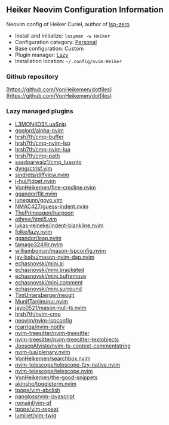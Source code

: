 ## Heiker Neovim Configuration Information

Neovim config of Heiker Curiel, author of [lsp-zero](https://github.com/VonHeikemen/lsp-zero.nvim)

- Install and initialize: `lazyman -w Heiker`
- Configuration category: [Personal](https://github.com/doctorfree/nvim-lazyman#personal-configurations)
- Base configuration:     Custom
- Plugin manager:         [Lazy](https://github.com/folke/lazy.nvim)
- Installation location:  `~/.config/nvim-Heiker`

### Github repository

[https://github.com/VonHeikemen/dotfiles](https://github.com/VonHeikemen/dotfiles)

### Lazy managed plugins

- [L3MON4D3/LuaSnip](https://github.com/L3MON4D3/LuaSnip)
- [goolord/alpha-nvim](https://github.com/goolord/alpha-nvim)
- [hrsh7th/cmp-buffer](https://github.com/hrsh7th/cmp-buffer)
- [hrsh7th/cmp-nvim-lsp](https://github.com/hrsh7th/cmp-nvim-lsp)
- [hrsh7th/cmp-nvim-lua](https://github.com/hrsh7th/cmp-nvim-lua)
- [hrsh7th/cmp-path](https://github.com/hrsh7th/cmp-path)
- [saadparwaiz1/cmp_luasnip](https://github.com/saadparwaiz1/cmp_luasnip)
- [dyng/ctrlsf.vim](https://github.com/dyng/ctrlsf.vim.git)
- [sindrets/diffview.nvim](https://github.com/sindrets/diffview.nvim.git)
- [j-hui/fidget.nvim](https://github.com/j-hui/fidget.nvim)
- [VonHeikemen/fine-cmdline.nvim](https://github.com/VonHeikemen/fine-cmdline.nvim.git)
- [ggandor/flit.nvim](https://github.com/ggandor/flit.nvim)
- [junegunn/goyo.vim](https://github.com/junegunn/goyo.vim.git)
- [NMAC427/guess-indent.nvim](https://github.com/NMAC427/guess-indent.nvim.git)
- [ThePrimeagen/harpoon](https://github.com/ThePrimeagen/harpoon)
- [othree/html5.vim](https://github.com/othree/html5.vim.git)
- [lukas-reineke/indent-blankline.nvim](https://github.com/lukas-reineke/indent-blankline.nvim.git)
- [folke/lazy.nvim](https://github.com/folke/lazy.nvim)
- [ggandor/leap.nvim](https://github.com/ggandor/leap.nvim)
- [tamago324/lir.nvim](https://github.com/tamago324/lir.nvim.git)
- [williamboman/mason-lspconfig.nvim](https://github.com/williamboman/mason-lspconfig.nvim)
- [jay-babu/mason-nvim-dap.nvim](https://github.com/jay-babu/mason-nvim-dap.nvim)
- [echasnovski/mini.ai](https://github.com/echasnovski/mini.ai.git)
- [echasnovski/mini.bracketed](https://github.com/echasnovski/mini.bracketed.git)
- [echasnovski/mini.bufremove](https://github.com/echasnovski/mini.bufremove.git)
- [echasnovski/mini.comment](https://github.com/echasnovski/mini.comment)
- [echasnovski/mini.surround](https://github.com/echasnovski/mini.surround.git)
- [TimUntersberger/neogit](https://github.com/TimUntersberger/neogit)
- [MunifTanjim/nui.nvim](https://github.com/MunifTanjim/nui.nvim)
- [jayp0521/mason-null-ls.nvim](https://github.com/jayp0521/mason-null-ls.nvim)
- [hrsh7th/nvim-cmp](https://github.com/hrsh7th/nvim-cmp)
- [neovim/nvim-lspconfig](https://github.com/neovim/nvim-lspconfig)
- [rcarriga/nvim-notify](https://github.com/rcarriga/nvim-notify)
- [nvim-treesitter/nvim-treesitter](https://github.com/nvim-treesitter/nvim-treesitter)
- [nvim-treesitter/nvim-treesitter-textobjects](https://github.com/nvim-treesitter/nvim-treesitter-textobjects)
- [JoosepAlviste/nvim-ts-context-commentstring](https://github.com/JoosepAlviste/nvim-ts-context-commentstring)
- [nvim-lua/plenary.nvim](https://github.com/nvim-lua/plenary.nvim)
- [VonHeikemen/searchbox.nvim](https://github.com/VonHeikemen/searchbox.nvim.git)
- [nvim-telescope/telescope-fzy-native.nvim](https://github.com/nvim-telescope/telescope-fzy-native.nvim)
- [nvim-telescope/telescope.nvim](https://github.com/nvim-telescope/telescope.nvim)
- [VonHeikemen/the-good-snippets](https://github.com/VonHeikemen/the-good-snippets.git)
- [akinsho/toggleterm.nvim](https://github.com/akinsho/toggleterm.nvim)
- [tpope/vim-abolish](https://github.com/tpope/vim-abolish.git)
- [pangloss/vim-javascript](https://github.com/pangloss/vim-javascript.git)
- [romainl/vim-qf](https://github.com/romainl/vim-qf)
- [tpope/vim-repeat](https://github.com/tpope/vim-repeat)
- [lumiliet/vim-twig](https://github.com/lumiliet/vim-twig.git)
